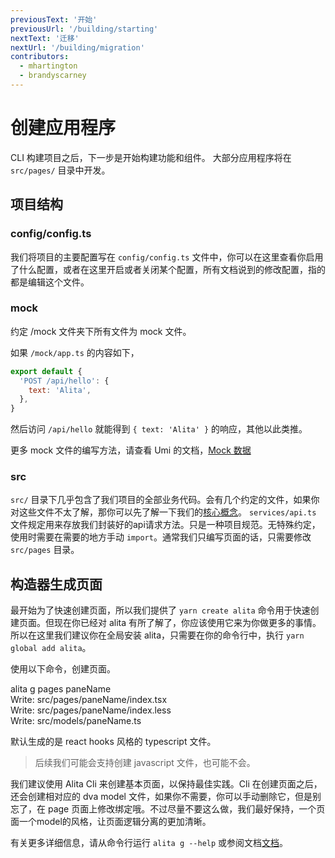 ```yaml
---
previousText: '开始'
previousUrl: '/building/starting'
nextText: '迁移'
nextUrl: '/building/migration'
contributors:
  - mhartington
  - brandyscarney
---
```


# 创建应用程序

CLI 构建项目之后，下一步是开始构建功能和组件。 大部分应用程序将在 `src/pages/` 目录中开发。

## 项目结构

<file-tree>
    <file-tree-directory name="config">
        <file-tree-file name="config.ts"></file-tree-file>
    </file-tree-directory>
    <file-tree-directory name="mock">
        <file-tree-file name="app.ts"></file-tree-file>
    </file-tree-directory>
    <file-tree-directory name="src">
        <file-tree-directory name="assets" collapsed></file-tree-directory>
        <file-tree-directory name="models" collapsed></file-tree-directory>
        <file-tree-directory name="pages" collapsed></file-tree-directory>
        <file-tree-directory name="services" collapsed></file-tree-directory>
        <file-tree-file name="app.ts"></file-tree-file>
        <file-tree-file name="global.less"></file-tree-file>
        <file-tree-file name="global.ts"></file-tree-file>
    </file-tree-directory>
</file-tree>

### config/config.ts

我们将项目的主要配置写在 `config/config.ts` 文件中，你可以在这里查看你启用了什么配置，或者在这里开启或者关闭某个配置，所有文档说到的修改配置，指的都是编辑这个文件。

### mock

约定 /mock 文件夹下所有文件为 mock 文件。

如果 `/mock/app.ts` 的内容如下，

```js
export default {
  'POST /api/hello': {
    text: 'Alita',
  },
}
```

然后访问 `/api/hello` 就能得到 `{ text: 'Alita' }` 的响应，其他以此类推。

更多 mock 文件的编写方法，请查看 Umi 的文档，[Mock 数据](https://umijs.org/zh-CN/mock)

### src

`src/` 目录下几乎包含了我们项目的全部业务代码。会有几个约定的文件，如果你对这些文件不太了解，那你可以先了解一下我们的[核心概念](/intro/concepts)。 `services/api.ts` 文件规定用来存放我们封装好的api请求方法。只是一种项目规范。无特殊约定，使用时需要在需要的地方手动 `import`。通常我们只编写页面的话，只需要修改 `src/pages` 目录。

<file-tree>
    <file-tree-directory name="src">
        <file-tree-directory name="pages">
          <file-tree-directory name="index">
            <file-tree-file name="index.tsx"></file-tree-file>
            <file-tree-file name="index.less"></file-tree-file>
          </file-tree-directory>
          <file-tree-directory name="list" collapsed></file-tree-directory>
          <file-tree-directory name="setting" collapsed></file-tree-directory>
        </file-tree-directory>
    </file-tree-directory>
</file-tree>

## 构造器生成页面

最开始为了快速创建页面，所以我们提供了 `yarn create alita` 命令用于快速创建页面。但现在你已经对 alita 有所了解了，你应该使用它来为你做更多的事情。所以在这里我们建议你在全局安装 alita，只需要在你的命令行中，执行 `yarn global add alita`。

使用以下命令，创建页面。

<command-line>
    <command-prompt>alita g pages paneName</command-prompt>
    <command-output>
        <br />
        <span class="green">Write:</span> src/pages/paneName/index.tsx
        <br />
        <span class="green">Write:</span> src/pages/paneName/index.less
        <br />
        <span class="green">Write:</span> src/models/paneName.ts
        <br />
    </command-output>
</command-line>

默认生成的是 react hooks 风格的 typescript 文件。

> 后续我们可能会支持创建 javascript 文件，也可能不会。

我们建议使用 Alita Cli 来创建基本页面，以保持最佳实践。Cli 在创建页面之后，还会创建相对应的 dva model 文件，如果你不需要，你可以手动删除它，但是别忘了，在 page 页面上修改绑定哦。不过尽量不要这么做，我们最好保持，一个页面一个model的风格，让页面逻辑分离的更加清晰。

有关更多详细信息，请从命令行运行 `alita g --help` 或参阅文档[文档](/cli/commands/generate)。
